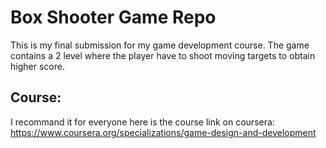 # Box Shooter Game Repo
 This is my final submission for my game development course. The game contains a 2 level where the player have to shoot moving targets to obtain higher score.
## Course: 
I recommand it for everyone here is the course link on coursera: https://www.coursera.org/specializations/game-design-and-development
